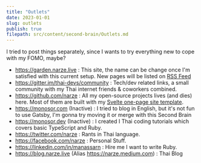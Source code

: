 ```yaml
---
title: "Outlets"
date: 2023-01-01
slug: outlets
publish: true
filepath: src/content/second-brain/Outlets.md
---
```


I tried to post things separately, since I wants to try everything new to cope with my FOMO, maybe?

*   https://garden.narze.live : This site, the name can be change once I'm satisfied with this current setup. New pages will be listed on [RSS Feed](https://garden.narze.live/index.xml)
*   https://gitter.im/thai-devs/community : Tech/dev related links, a small community with my Thai internet friends & coworkers combined.
*   https://github.com/narze : All my open-source projects lives (and dies) here. Most of them are built with my [Svelte one-page site template](https://github.com/narze/single-page-svelte).
*   https://monosor.com (Inactive) : I tried to blog in English, but it's not fun to use Gatsby, I'm gonna try moving it or merge with this Second Brain
*   https://monosor.dev (Inactive) : I created I Thai coding tutorials which covers basic TypeScript and Ruby.
*   https://twitter.com/narze : Rants in Thai language.
*   https://facebook.com/narze : Personal Stuff.
*   https://linkedin.com/in/manassarn : Hire me I want to write Ruby.
*   https://blog.narze.live (Alias https://narze.medium.com) : Thai Blog
